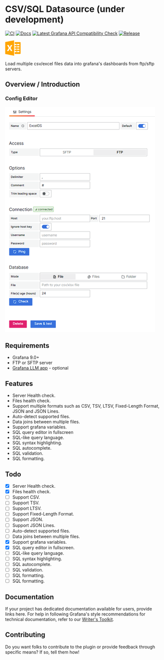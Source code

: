 <!-- This README file is going to be the one displayed on the Grafana.com website for your plugin. Uncomment and replace the content here before publishing.

Remove any remaining comments before publishing as these may be displayed on Grafana.com -->
# CSV/SQL Datasource (under development)

[![CI](https://github.com/Bujupah/bujupah-excel-datasource/actions/workflows/ci.yml/badge.svg)](https://github.com/Bujupah/bujupah-excel-datasource/actions/workflows/ci.yml)
[![Docs](https://github.com/Bujupah/bujupah-excel-datasource/actions/workflows/jekyll-gh-pages.yml/badge.svg)](https://github.com/Bujupah/bujupah-excel-datasource/actions/workflows/jekyll-gh-pages.yml)
[![Latest Grafana API Compatibility Check](https://github.com/Bujupah/bujupah-excel-datasource/actions/workflows/is-compatible.yml/badge.svg)](https://github.com/Bujupah/bujupah-excel-datasource/actions/workflows/is-compatible.yml)
[![Release](https://github.com/Bujupah/bujupah-excel-datasource/actions/workflows/release.yml/badge.svg)](https://github.com/Bujupah/bujupah-excel-datasource/actions/workflows/release.yml)

<img src="https://github.com/Bujupah/bujupah-excel-datasource/raw/master/src/img/logo.png" width=50 alt="Excel Datasource Logo"/>

Load multiple csv/excel files data into grafana's dashboards from ftp/sftp servers.

## Overview / Introduction

### Config Editor

![Config Editor](https://github.com/Bujupah/bujupah-excel-datasource/raw/master/src/img/config_editor.png)

## Requirements

- Grafana 9.0+
- FTP or SFTP server
- [Grafana LLM app](https://github.com/grafana/grafana-llm-app) - optional

## Features

- Server Health check.
- Files health check.
- Support multiple formats such as CSV, TSV, LTSV, Fixed-Length Format, JSON and JSON Lines.
- Auto-detect supported files.
- Data joins between multiple files.
- Support grafana variables.
- SQL query editor in fullscreen
- SQL-like query language.
- SQL syntax highlighting.
- SQL autocomplete.
- SQL validation.
- SQL formatting.

## Todo

- [x] Server Health check.
- [x] Files health check.
- [ ] Support CSV.
- [ ] Support TSV.
- [ ] Support LTSV.
- [ ] Support Fixed-Length Format.
- [ ] Support JSON.
- [ ] Support JSON Lines.
- [ ] Auto-detect supported files.
- [ ] Data joins between multiple files.
- [x] Support grafana variables.
- [x] SQL query editor in fullscreen.
- [ ] SQL-like query language.
- [ ] SQL syntax highlighting.
- [ ] SQL autocomplete.
- [ ] SQL validation.
- [ ] SQL formatting.
- [ ] SQL formatting.

## Documentation

If your project has dedicated documentation available for users, provide links here. For help in following Grafana's style recommendations for technical documentation, refer to our [Writer's Toolkit](https://grafana.com/docs/writers-toolkit/).

## Contributing

Do you want folks to contribute to the plugin or provide feedback through specific means? If so, tell them how!
